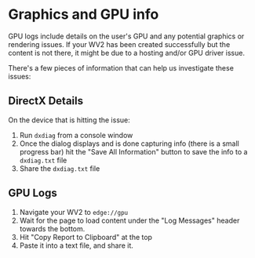 # Graphics and GPU info
GPU logs include details on the user's GPU and any potential graphics or rendering issues. If your WV2 has been created successfully but the content is not there, it might be due to a hosting and/or GPU driver issue.

There's a few pieces of information that can help us investigate these issues:
## DirectX Details
On the device that is hitting the issue:
1. Run `dxdiag` from a console window
1. Once the dialog displays and is done capturing info (there is a small progress bar) hit the "Save All Information" button to save the info to a `dxdiag.txt` file
1. Share the `dxdiag.txt` file

## GPU Logs
1. Navigate your WV2 to `edge://gpu`
1. Wait for the page to load content under the "Log Messages" header towards the bottom.
1. Hit "Copy Report to Clipboard" at the top
1. Paste it into a text file, and share it.